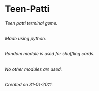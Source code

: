 # Teen-Patti
###### Teen patti terminal game.
###### Made using python.
###### Random module is used for shuffling cards.
###### No other modules are used.
###### Created on 31-01-2021.
